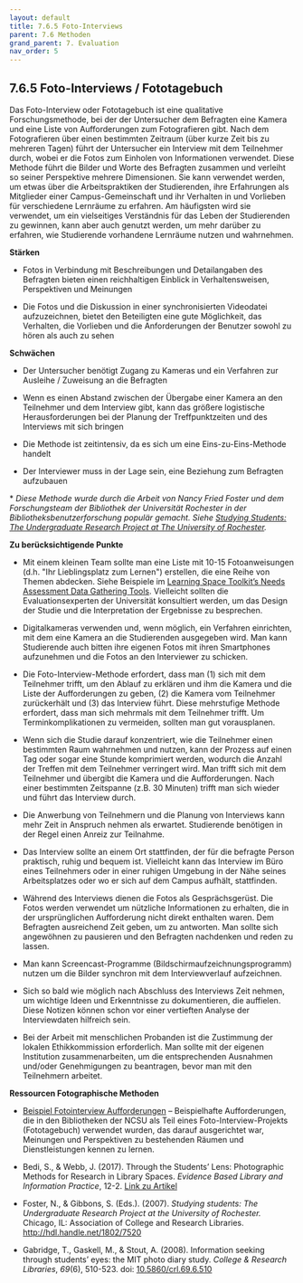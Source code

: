 ```yaml
---
layout: default
title: 7.6.5 Foto-Interviews
parent: 7.6 Methoden
grand_parent: 7. Evaluation
nav_order: 5
---
```



## 7.6.5 Foto-Interviews / Fototagebuch

Das Foto-Interview oder Fototagebuch ist eine qualitative
Forschungsmethode, bei der der Untersucher dem Befragten eine Kamera und
eine Liste von Aufforderungen zum Fotografieren gibt. Nach dem
Fotografieren über einen bestimmten Zeitraum (über kurze Zeit bis zu
mehreren Tagen) führt der Untersucher ein Interview mit dem Teilnehmer
durch, wobei er die Fotos zum Einholen von Informationen verwendet.
Diese Methode führt die Bilder und Worte des Befragten zusammen und
verleiht so seiner Perspektive mehrere Dimensionen. Sie kann verwendet
werden, um etwas über die Arbeitspraktiken der Studierenden, ihre
Erfahrungen als Mitglieder einer Campus-Gemeinschaft und ihr Verhalten
in und Vorlieben für verschiedene Lernräume zu erfahren. Am häufigsten
wird sie verwendet, um ein vielseitiges Verständnis für das Leben der
Studierenden zu gewinnen, kann aber auch genutzt werden, um mehr darüber
zu erfahren, wie Studierende vorhandene Lernräume nutzen und wahrnehmen.

**Stärken**

-   Fotos in Verbindung mit Beschreibungen und Detailangaben des
    Befragten bieten einen reichhaltigen Einblick in Verhaltensweisen,
    Perspektiven und Meinungen

-   Die Fotos und die Diskussion in einer synchronisierten Videodatei
    aufzuzeichnen, bietet den Beteiligten eine gute Möglichkeit, das
    Verhalten, die Vorlieben und die Anforderungen der Benutzer sowohl
    zu hören als auch zu sehen

**Schwächen**

-   Der Untersucher benötigt Zugang zu Kameras und ein Verfahren zur
    Ausleihe / Zuweisung an die Befragten

-   Wenn es einen Abstand zwischen der Übergabe einer Kamera an den
    Teilnehmer und dem Interview gibt, kann das größere logistische
    Herausforderungen bei der Planung der Treffpunktzeiten und des
    Interviews mit sich bringen

-   Die Methode ist zeitintensiv, da es sich um eine
    Eins-zu-Eins-Methode handelt

-   Der Interviewer muss in der Lage sein, eine Beziehung zum Befragten
    aufzubauen

\* *Diese Methode wurde durch die Arbeit von Nancy Fried Foster und dem
Forschungsteam der Bibliothek der Universität Rochester in der
Bibliotheksbenutzerforschung populär gemacht. Siehe [Studying Students:
The Undergraduate Research Project at The University of
Rochester](http://hdl.handle.net/1802/7520).*

**Zu berücksichtigende Punkte**

-   Mit einem kleinen Team sollte man eine Liste mit 10-15
    Fotoanweisungen (d.h. "Ihr Lieblingsplatz zum Lernen") erstellen,
    die eine Reihe von Themen abdecken. Siehe Beispiele im [Learning
    Space Toolkit’s Needs Assessment Data Gathering Tools](https://learningspacetoolkit.org/wp-content/uploads/2011/10/PhotoInterviews-Examples.pdf).
    Vielleicht sollten die Evaluationsexperten der Universität
    konsultiert werden, um das Design der Studie und die Interpretation
    der Ergebnisse zu besprechen.

-   Digitalkameras verwenden und, wenn möglich, ein Verfahren
    einrichten, mit dem eine Kamera an die Studierenden ausgegeben wird.
    Man kann Studierende auch bitten ihre eigenen Fotos mit ihren
    Smartphones aufzunehmen und die Fotos an den Interviewer zu
    schicken.

-   Die Foto-Interview-Methode erfordert, dass man (1) sich mit dem
    Teilnehmer trifft, um den Ablauf zu erklären und ihm die Kamera und
    die Liste der Aufforderungen zu geben, (2) die Kamera vom Teilnehmer
    zurückerhält und (3) das Interview führt. Diese mehrstufige Methode
    erfordert, dass man sich mehrmals mit dem Teilnehmer trifft. Um
    Terminkomplikationen zu vermeiden, sollten man gut vorausplanen.

-   Wenn sich die Studie darauf konzentriert, wie die Teilnehmer einen
    bestimmten Raum wahrnehmen und nutzen, kann der Prozess auf einen
    Tag oder sogar eine Stunde komprimiert werden, wodurch die Anzahl
    der Treffen mit dem Teilnehmer verringert wird. Man trifft sich mit
    dem Teilnehmer und übergibt die Kamera und die Aufforderungen. Nach
    einer bestimmten Zeitspanne (z.B. 30 Minuten) trifft man sich wieder
    und führt das Interview durch.

-   Die Anwerbung von Teilnehmern und die Planung von Interviews kann
    mehr Zeit in Anspruch nehmen als erwartet. Studierende benötigen in
    der Regel einen Anreiz zur Teilnahme.

-   Das Interview sollte an einem Ort stattfinden, der für die befragte
    Person praktisch, ruhig und bequem ist. Vielleicht kann das
    Interview im Büro eines Teilnehmers oder in einer ruhigen Umgebung
    in der Nähe seines Arbeitsplatzes oder wo er sich auf dem Campus
    aufhält, stattfinden.

-   Während des Interviews dienen die Fotos als Gesprächsgerüst. Die
    Fotos werden verwendet um nützliche Informationen zu erhalten, die
    in der ursprünglichen Aufforderung nicht direkt enthalten waren. Dem
    Befragten ausreichend Zeit geben, um zu antworten. Man sollte sich
    angewöhnen zu pausieren und den Befragten nachdenken und reden zu
    lassen.

-   Man kann Screencast-Programme (Bildschirmaufzeichnungsprogramm)
    nutzen um die Bilder synchron mit dem Interviewverlauf aufzeichnen.

-   Sich so bald wie möglich nach Abschluss des Interviews Zeit nehmen,
    um wichtige Ideen und Erkenntnisse zu dokumentieren, die auffielen.
    Diese Notizen können schon vor einer vertieften Analyse der
    Interviewdaten hilfreich sein.

-   Bei der Arbeit mit menschlichen Probanden ist die Zustimmung der
    lokalen Ethikkommission erforderlich. Man sollte mit der eigenen
    Institution zusammenarbeiten, um die entsprechenden Ausnahmen
    und/oder Genehmigungen zu beantragen, bevor man mit den Teilnehmern
    arbeitet.

**Ressourcen Fotographische Methoden**

-   [Beispiel Fotointerview Aufforderungen](https://learningspacetoolkit.org/needs-assessment/data-gathering-tools-2/photo-interviews-examples/index.html)
    – Beispielhafte Aufforderungen, die in den Bibliotheken der NCSU als Teil eines Foto-Interview-Projekts (Fototagebuch) verwendet wurden,
    das darauf ausgerichtet war, Meinungen und Perspektiven zu bestehenden Räumen und Dienstleistungen kennen zu lernen.

-   Bedi, S., & Webb, J. (2017). Through the Students’ Lens: Photographic Methods for Research in Library Spaces. *Evidence Based Library and Information Practice*, 12-2. [Link zu Artikel](https://journals.library.ualberta.ca/eblip/index.php/EBLIP/article/view/28837/21341)

-   Foster, N., & Gibbons, S. (Eds.). (2007). *Studying students: The Undergraduate Research Project at the University of Rochester.*
    Chicago, IL: Association of College and Research Libraries. <http://hdl.handle.net/1802/7520>

-   Gabridge, T., Gaskell, M., & Stout, A. (2008). Information seeking through students’ eyes: the MIT photo diary study. *College & Research Libraries*, *69*(6), 510-523. doi: [10.5860/crl.69.6.510](https://doi.org/10.5860/crl.69.6.510)
